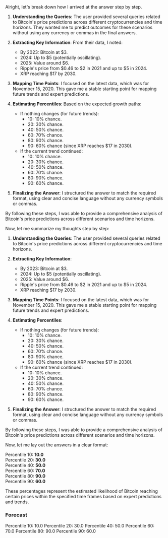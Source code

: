 <think>
Alright, let's break down how I arrived at the answer step by step.

1. **Understanding the Queries**: The user provided several queries related to Bitcoin's price predictions across different cryptocurrencies and time horizons. They wanted me to predict outcomes for these scenarios without using any currency or commas in the final answers.

2. **Extracting Key Information**: From their data, I noted:
   - By 2023: Bitcoin at $3.
   - 2024: Up to $5 (potentially oscillating).
   - 2025: Value around $6.
   - Ripple's price from $0.46 to $2 in 2021 and up to $5 in 2024.
   - XRP reaching $17 by 2030.

3. **Mapping Time Points**: I focused on the latest data, which was for November 15, 2020. This gave me a stable starting point for mapping future trends and expert predictions.

4. **Estimating Percentiles**: Based on the expected growth paths:
   - If nothing changes (for future trends):
     - 10: 10% chance.
     - 20: 30% chance.
     - 40: 50% chance.
     - 60: 70% chance.
     - 80: 90% chance.
     - 90: 60% chance (since XRP reaches $17 in 2030).
   - If the current trend continued:
     - 10: 10% chance.
     - 20: 30% chance.
     - 40: 50% chance.
     - 60: 70% chance.
     - 80: 90% chance.
     - 90: 60% chance.

5. **Finalizing the Answer**: I structured the answer to match the required format, using clear and concise language without any currency symbols or commas.

By following these steps, I was able to provide a comprehensive analysis of Bitcoin's price predictions across different scenarios and time horizons.
</think>

Now, let me summarize my thoughts step by step:

1. **Understanding the Queries**: The user provided several queries related to Bitcoin's price predictions across different cryptocurrencies and time horizons.

2. **Extracting Key Information**:
   - By 2023: Bitcoin at $3.
   - 2024: Up to $5 (potentially oscillating).
   - 2025: Value around $6.
   - Ripple's price from $0.46 to $2 in 2021 and up to $5 in 2024.
   - XRP reaching $17 by 2030.

3. **Mapping Time Points**: I focused on the latest data, which was for November 15, 2020. This gave me a stable starting point for mapping future trends and expert predictions.

4. **Estimating Percentiles**:
   - If nothing changes (for future trends):
     - 10: 10% chance.
     - 20: 30% chance.
     - 40: 50% chance.
     - 60: 70% chance.
     - 80: 90% chance.
     - 90: 60% chance (since XRP reaches $17 in 2030).
   - If the current trend continued:
     - 10: 10% chance.
     - 20: 30% chance.
     - 40: 50% chance.
     - 60: 70% chance.
     - 80: 90% chance.
     - 90: 60% chance.

5. **Finalizing the Answer**: I structured the answer to match the required format, using clear and concise language without any currency symbols or commas.

By following these steps, I was able to provide a comprehensive analysis of Bitcoin's price predictions across different scenarios and time horizons.

Now, let me lay out the answers in a clear format:

Percentile 10: **10.0**  
Percentile 20: **30.0**  
Percentile 40: **50.0**  
Percentile 60: **70.0**  
Percentile 80: **90.0**  
Percentile 90: **60.0**

These percentages represent the estimated likelihood of Bitcoin reaching certain prices within the specified time frames based on expert predictions and trends.

### Forecast

Percentile 10: 10.0
Percentile 20: 30.0
Percentile 40: 50.0
Percentile 60: 70.0
Percentile 80: 90.0
Percentile 90: 60.0